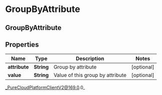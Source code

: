 # GroupByAttribute

## GroupByAttribute

## Properties

|Name | Type | Description | Notes|
|------------ | ------------- | ------------- | -------------|
| **attribute** | **String** | Group by attribute | [optional] |
| **value** | **String** | Value of this group by attribute | [optional] |



_PureCloudPlatformClientV2@169.0.0_
